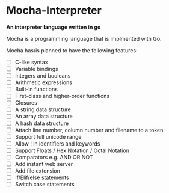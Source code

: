 # Mocha-Interpreter

**An interpreter language written in go**

Mocha is a programming language that is implmented with Go.

Mocha has/is planned to have the following features:

- [ ] C-like syntax
- [ ] Variable bindings
- [ ] Integers and booleans
- [ ] Arithmetic expressions
- [ ] Built-in functions
- [ ] First-class and higher-order functions
- [ ] Closures
- [ ] A string data structure
- [ ] An array data structure
- [ ] A hash data structure
- [ ] Attach line number, column number and filename to a token
- [ ] Support full unicode range
- [ ] Allow ! in identifiers and keywords
- [ ] Support Floats / Hex Notation / Octal Notation
- [ ] Comparators e.g. AND OR NOT
- [ ] Add instant web server
- [ ] Add file extension
- [ ] If/Elif/else statements
- [ ] Switch case statements

